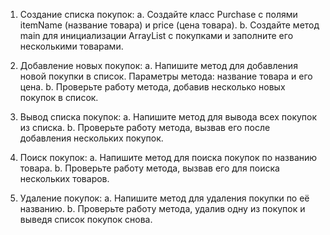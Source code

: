 
1. Создание списка покупок:
a. Создайте класс Purchase с полями itemName (название товара) и price (цена товара).
b. Создайте метод main для инициализации ArrayList с покупками и заполните его несколькими товарами.

2. Добавление новых покупок:
a. Напишите метод для добавления новой покупки в список. Параметры метода: название товара и его цена.
b. Проверьте работу метода, добавив несколько новых покупок в список.

3. Вывод списка покупок:
a. Напишите метод для вывода всех покупок из списка.
b. Проверьте работу метода, вызвав его после добавления нескольких покупок.

4. Поиск покупок:
a. Напишите метод для поиска покупок по названию товара.
b. Проверьте работу метода, вызвав его для поиска нескольких товаров.

5. Удаление покупок:
a. Напишите метод для удаления покупки по её названию.
b. Проверьте работу метода, удалив одну из покупок и выведя список покупок снова.
